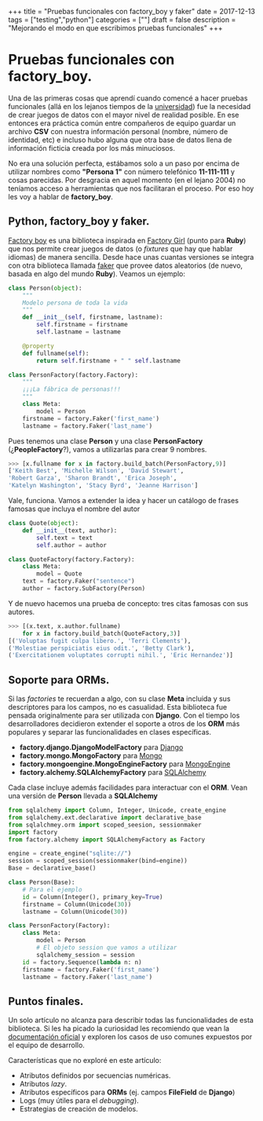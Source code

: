 +++
title = "Pruebas funcionales con factory_boy y faker"
date = 2017-12-13
tags = ["testing","python"]
categories = [""]
draft = false
description = "Mejorando el modo en que escribimos pruebas funcionales"
+++
# Pruebas funcionales con factory_boy.

Una de las primeras cosas que aprendí cuando comencé a hacer pruebas funcionales
(allá en los lejanos tiempos de la [universidad](http://www.uci.cu )) fue la
necesidad de crear juegos de datos con el mayor nivel de realidad posible. En
ese entonces era práctica común entre compañeros de equipo guardar un archivo
**CSV** con nuestra información personal (nombre, número de identidad, etc) e
incluso hubo alguna que otra base de datos llena de información ficticia creada
por los más minuciosos.

No era una solución perfecta, estábamos solo a un paso por encima de utilizar
nombres como **"Persona 1"** con número telefónico **11-111-111** y cosas
parecidas. Por desgracia en aquel momento (en el lejano 2004) no teníamos acceso
a herramientas que nos facilitaran el proceso. Por eso hoy les voy a hablar de
**factory_boy**.


## Python, factory_boy y faker.

[Factory boy](https://github.com/FactoryBoy/factory_boy ) es una biblioteca
inspirada en [Factory Girl](https://github.com/thoughtbot/factory_girl ) (punto
para **Ruby**) que nos permite crear juegos de datos (o *fixtures* que hay que
hablar idiomas) de manera sencilla. Desde hace unas cuantas versiones se integra
con otra biblioteca llamada [faker](https://github.com/joke2k/faker ) que provee
datos aleatorios (de nuevo, basada en algo del mundo **Ruby**). Veamos un
ejemplo:

```python
class Person(object):
    """
    Modelo persona de toda la vida
    """
    def __init__(self, firstname, lastname):
        self.firstname = firstname
        self.lastname = lastname

    @property
    def fullname(self):
        return self.firstname + " " self.lastname

class PersonFactory(factory.Factory):
    """
    ¡¡¡La fábrica de personas!!!
    """
    class Meta:
        model = Person
    firstname = factory.Faker('first_name')
    lastname = factory.Faker('last_name')
```

Pues tenemos una clase **Person** y una clase **PersonFactory**
(¿**PeopleFactory**?), vamos a utilizarlas para crear 9 nombres.

```python
>>> [x.fullname for x in factory.build_batch(PersonFactory,9)]
['Keith Best', 'Michelle Wilson', 'David Stewart',
'Robert Garza', 'Sharon Brandt', 'Erica Joseph',
'Katelyn Washington', 'Stacy Byrd', 'Jeanne Harrison']
```
Vale, funciona. Vamos a extender la idea y hacer un catálogo de frases famosas que incluya
el nombre del autor

```python
class Quote(object):
    def __init__(text, author):
        self.text = text
        self.author = author

class QuoteFactory(factory.Factory):
    class Meta:
        model = Quote
    text = factory.Faker("sentence")
    author = factory.SubFactory(Person)
```

Y de nuevo hacemos una prueba de concepto: tres citas famosas con sus autores.

```python
>>> [(x.text, x.author.fullname)
    for x in factory.build_batch(QuoteFactory,3)]
[('Voluptas fugit culpa libero.', 'Terri Clements'),
('Molestiae perspiciatis eius odit.', 'Betty Clark'),
('Exercitationem voluptates corrupti nihil.', 'Eric Hernandez')]
```

## Soporte para ORMs.

Si las *factories* te recuerdan a algo, con su clase **Meta** incluida y sus
descriptores para los campos, no es casualidad. Esta biblioteca fue pensada
originalmente para ser utilizada con **Django**. Con el tiempo los
desarrolladores decidieron extender el soporte a otros de los **ORM** más
populares y separar las funcionalidades en clases específicas.

- **factory.django.DjangoModelFactory** para [Django](http://www.djangoproject.com )
- **factory.mongo.MongoFactory** para [Mongo](https://github.com/joshmarshall/mogo )
- **factory.mongoengine.MongoEngineFactory** para [MongoEngine](http://mongoengine.org )
- **factory.alchemy.SQLAlchemyFactory** para [SQLAlchemy](http://sqlalchemy.org )

Cada clase incluye además facilidades para interactuar con el **ORM**. Vean una
versión de **Person** llevada a **SQLAlchemy**

```python
from sqlalchemy import Column, Integer, Unicode, create_engine
from sqlalchemy.ext.declarative import declarative_base
from sqlalchmey.orm import scoped_seesion, sessionmaker
import factory
from factory.alchemy import SQLAlchemyFactory as Factory

engine = create_engine("sqlite://")
session = scoped_session(sessionmaker(bind=engine))
Base = declarative_base()

class Person(Base):
    # Para el ejemplo
    id = Column(Integer(), primary_key=True)
    firstname = Column(Unicode(30))
    lastname = Column(Unicode(30))

class PersonFactory(Factory):
    class Meta:
        model = Person
        # El objeto session que vamos a utilizar
        sqlalchemy_session = session
    id = factory.Sequence(lambda n: n)
    firstname = factory.Faker('first_name')
    lastname = factory.Faker('last_name')
```

## Puntos finales.

Un solo artículo no alcanza para describir todas las funcionalidades de esta
biblioteca. Si les ha picado la curiosidad les recomiendo que vean la
[documentación oficial](https://factoryboy.readthedocs.io ) y exploren los casos
de uso comunes expuestos por el equipo de desarrollo.

Características que no exploré en este artículo:

- Atributos definidos por secuencias numéricas.
- Atributos *lazy*.
- Atributos específicos para **ORMs** (ej. campos **FileField** de **Django**)
- Logs (muy útiles para el *debugging*).
- Estrategias de creación de modelos.
